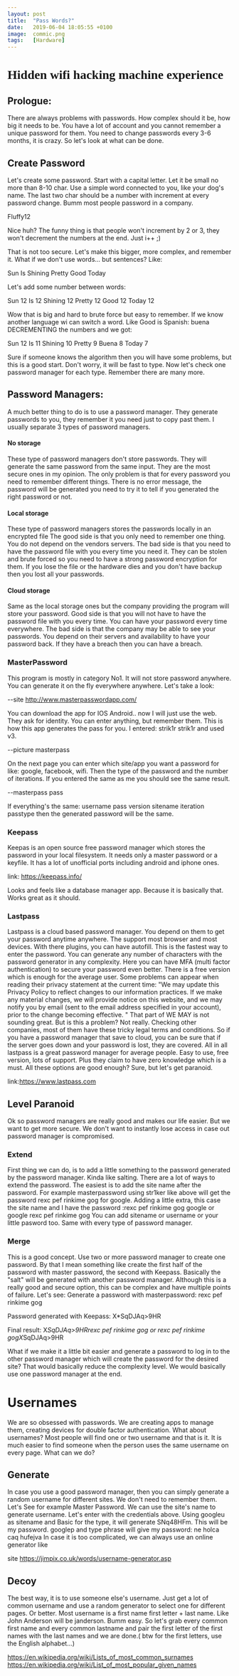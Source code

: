 ```yaml
---
layout: post
title:  "Pass Words?"
date:   2019-06-04 18:05:55 +0100
image:  commic.png
tags:   [Hardware]
---
```


<link href='https://fonts.googleapis.com/css?family=Verdana' rel='stylesheet'>
<h1 style="font-family:Verdana">Hidden wifi hacking machine experience </h1>

<h2>Prologue:</h2>
There are always problems with passwords. How complex should it be, how big it needs to be. You have a lot of account and you cannot remember a unique password for them. You need to change passwords every 3-6 months, it is crazy. So let's look at what can be done.

<h2>Create Password</h2>
Let's create some password. Start with a capital letter. Let it be small no more than 8-10 char. Use a simple word connected to you, like your dog's name. The last two char should be a number with increment at every password change. Bumm most people password in a company. 

Fluffy12

Nice huh? The funny thing is that people won't increment by 2 or 3, they won't decrement the numbers at the end. Just i++ ;) 

That is not too secure. Let's make this bigger, more complex, and remember it. What if we don't use words… but sentences? Like: 

Sun Is Shining Pretty Good Today 

Let's add some number between words: 

Sun 12 Is 12 Shining 12 Pretty 12 Good 12 Today 12

Wow that is big and hard to brute force but easy to remember. If we know another language wi can switch a word. Like Good is Spanish: buena DECREMENTING the numbers and we got:

Sun 12 Is 11 Shining 10 Pretty 9 Buena 8 Today 7

Sure if someone knows the algorithm then you will have some problems, but this is a good start. Don't worry, it will be fast to type. Now let's check one password manager for each type. Remember there are many more.

 <h2>Password Managers:</h2>

A much better thing to do is to use a password manager. They generate passwords to you, they remember it you need just to copy past them. I usually separate 3 types of password managers. 

<h4>No storage</h4>
These type of password managers don't store passwords. They will generate the same password from the same input. They are the most secure ones in my opinion. The only problem is that for every password you need to remember different things. There is no error message, the password will be generated you need to try it to tell if you generated the right password or not.

<h4>Local storage</h4>
These type of password managers stores the passwords locally in an encrypted file The good side is that you only need to remember one thing. You do not depend on the vendors servers. The bad side is that you need to have the password file with you every time you need it. They can be stolen and brute forced so you need to have a strong password encryption for them. If you lose the file or the hardware dies and you don't have backup then you lost all your passwords.

<h4>Cloud storage</h4>
Same as the local storage ones but the company providing the program will store your password. Good side is that you will not have to have the password file with you every time. You can have your password every time everywhere. The bad side is that the company may be able to see your passwords. You depend on their servers and availability to have your password back. If they have a breach then you can have a breach. 

<h3>MasterPassword</h3>
This program is mostly in category No1. It will not store password anywhere. You can generate it on the fly everywhere anywhere.  Let's take a look:


--site http://www.masterpasswordapp.com/

You can download the app for IOS Android.. now I will just use the web. They ask for identity. You can enter anything, but remember them. This is how this app generates the pass for you. I entered: strik1r strik1r and used v3.

--picture masterpass

On the next page you can enter which site/app you want a password for like: google, facebook, wifi. Then the type of the password and the number of iterations. If you entered the same as me you should see the same result.

--masterpass pass

If everything's the same: username pass version sitename iteration passtype then the generated password will be the same.

<h3>Keepass</h3>
Keepas is an open source free password manager which stores the password in your local filesystem. It needs only a master password or a keyfile. It has a lot of unofficial ports including android and iphone ones.  

link: https://keepass.info/

Looks and feels like a database manager app. Because it is basically that. Works great as it should.

<h3>Lastpass</h3>
Lastpass is a cloud based password manager. You depend on them to get your password anytime anywhere. The support most browser and most devices. With there plugins, you can have autofill. This is the fastest way to enter the password. You can generate any number of characters with the password generator in any complexity. Here you can have MFA (multi factor authentication) to secure your password even better. There is a free version which is enough for the average user. Some problems can appear when reading their privacy statement at the current time:
"We may update this Privacy Policy to reflect changes to our information practices. If we make any material changes, we will provide notice on this website, and we may notify you by email (sent to the email address specified in your account), prior to the change becoming effective. "
That part of WE MAY is not sounding great. But is this a problem? Not really. Checking other companies, most of them have these tricky legal terms and conditions. So if you have a password manager that save to cloud, you can be sure that if the server goes down and your password is lost, they are covered. All in all lastpass is a great password manager for average people. Easy to use, free version, lots of support. Plus they claim to have zero knowledge which is a must. All these options are good enough? Sure, but let's get paranoid.

link:https://www.lastpass.com

<h2>Level Paranoid</h2>
Ok so password managers are really good and makes our life easier. But we want to get more secure. We don't want to instantly lose access in case out password manager is compromised. 

<h3>Extend</h3>
First thing we can do, is to add a little something to the password generated by the password manager. Kinda like salting. There are a lot of ways to extend the password. The easiest is to add the site name after the password. For example masterpassword using str1ker like above will get the password rexc pef rinkime gog for google. Adding a little extra, this case the site name and I have the password :rexc pef rinkime gog google or google rexc pef rinkime gog You can add sitename or username or your little pasword too. Same with every type of password manager. 



<h3>Merge</h3>
This is a good concept. Use two or more password manager to create one password. By that I mean something like create the first half of the password with master password, the second with Keepass. Basically the "salt" will be generated with another password manager. Although this is a really good and secure option, this can be complex and have multiple points of failure. Let's see:
Generate a password with masterpassword: rexc pef rinkime gog

Password generated with Keepass: X*SqDJAq>9HR

Final result: X*SqDJAq>9HRrexc pef rinkime gog  or rexc pef rinkime gogX*SqDJAq>9HR

What if we make it a little bit easier and generate a password to log in to the other password manager which will create the password for the desired site? That would basically reduce the complexity level. We would basically use one password manager at the end. 

 
<h1>Usernames</h1>
We are so obsessed with passwords. We are creating apps to manage them, creating devices for double factor authentication. What about usernames? Most people will find one or two username and that is it. It is much easier to find someone when the person uses the same username on every page. What can we do?

<h2>Generate</h2>
In case you use a good password manager, then you can simply generate a random username for different sites. We don't need to remember them. Let's See for example Master Password. We can use the site's name to generate username. Let's enter with the credentials above. Using googleu as sitename and Basic for the type, it will generate SNq48HFm. This will be my password. googlep and type phrase will give my password: ne holca caq hufejva
In case it is too complicated, we can always use an online generator like 

site https://jimpix.co.uk/words/username-generator.asp
<h2>Decoy</h2>
The best way, it is  to use someone else's username. Just get a lot of common username and  use a random generator to select one for different pages. Or better. Most username is a first name first letter + last name. Like John Anderson will be janderson. Bumm easy. So let's grab every common first name and every common lastname and pair the first letter of the first names with the last names and we are done.( btw for the first letters, use the English alphabet…)

https://en.wikipedia.org/wiki/Lists_of_most_common_surnames
https://en.wikipedia.org/wiki/List_of_most_popular_given_names


